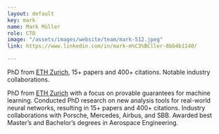 ```yaml
---
layout: default
key: mark
name: Mark Müller
role: CTO
image: "/assets/images/website/team/mark-512.jpeg"
link: https://www.linkedin.com/in/mark-m%C3%BCller-8bb4b1140/

---
```

<p class="shotdis">PhD from <a href="https://ethz.ch/">ETH Zurich</a>, 15+ papers and 400+ citations. Notable industry collaborations.</p>
<p>PhD from <a href="https://ethz.ch/">ETH Zurich</a> with a focus on provable guarantees for machine learning. Conducted PhD research on new analysis tools for real-world neural networks, resulting in 15+ papers and 400+ citations. Industry collaborations with Porsche, Mercedes, Airbus, and SBB. Awarded best Master’s and Bachelor’s degrees in Aerospace Engineering.</p>